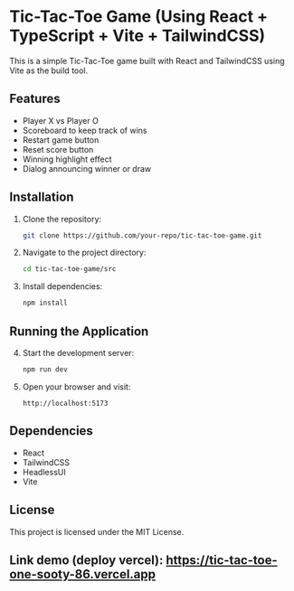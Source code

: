 # Tic-Tac-Toe Game (Using React + TypeScript + Vite + TailwindCSS)

This is a simple Tic-Tac-Toe game built with React and TailwindCSS using Vite as the build tool.

## Features
- Player X vs Player O
- Scoreboard to keep track of wins
- Restart game button
- Reset score button
- Winning highlight effect
- Dialog announcing winner or draw

## Installation

1. Clone the repository:
   ```bash
   git clone https://github.com/your-repo/tic-tac-toe-game.git
   ```

2. Navigate to the project directory:
   ```bash
   cd tic-tac-toe-game/src
   ```

3. Install dependencies:
   ```bash
   npm install
   ```

## Running the Application

4. Start the development server:
   ```bash
   npm run dev
   ```

5. Open your browser and visit:
   ```
   http://localhost:5173
   ```
   
## Dependencies
- React
- TailwindCSS
- HeadlessUI
- Vite

## License
This project is licensed under the MIT License.

## Link demo (deploy vercel): https://tic-tac-toe-one-sooty-86.vercel.app

